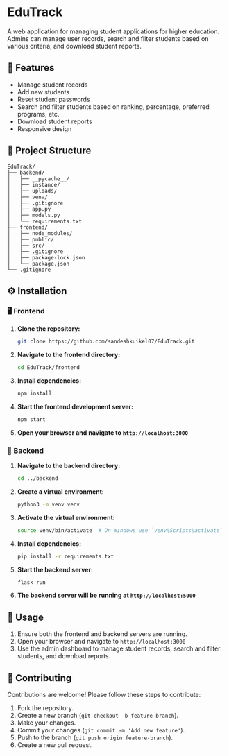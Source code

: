 # EduTrack

A web application for managing student applications for higher education. Admins can manage user records, search and filter students based on various criteria, and download student reports.

## 🚀 Features

- Manage student records
- Add new students
- Reset student passwords
- Search and filter students based on ranking, percentage, preferred programs, etc.
- Download student reports
- Responsive design

## 📁 Project Structure

```
EduTrack/
├── backend/
│   ├── __pycache__/
│   ├── instance/
│   ├── uploads/
│   ├── venv/
│   ├── .gitignore
│   ├── app.py
│   ├── models.py
│   └── requirements.txt
├── frontend/
│   ├── node_modules/
│   ├── public/
│   ├── src/
│   ├── .gitignore
│   ├── package-lock.json
│   └── package.json
└── .gitignore
```

## ⚙️ Installation

### 🖥️ Frontend

1. **Clone the repository:**
   ```bash
   git clone https://github.com/sandeshkuikel07/EduTrack.git
   ```

2. **Navigate to the frontend directory:**
   ```bash
   cd EduTrack/frontend
   ```

3. **Install dependencies:**
   ```bash
   npm install
   ```

4. **Start the frontend development server:**
   ```bash
   npm start
   ```

5. **Open your browser and navigate to `http://localhost:3000`**

### 🔧 Backend

1. **Navigate to the backend directory:**
   ```bash
   cd ../backend
   ```

2. **Create a virtual environment:**
   ```bash
   python3 -m venv venv
   ```

3. **Activate the virtual environment:**
   ```bash
   source venv/bin/activate  # On Windows use `venv\Scripts\activate`
   ```

4. **Install dependencies:**
   ```bash
   pip install -r requirements.txt
   ```

5. **Start the backend server:**
   ```bash
   flask run
   ```

6. **The backend server will be running at `http://localhost:5000`**

## 🎯 Usage

1. Ensure both the frontend and backend servers are running.
2. Open your browser and navigate to `http://localhost:3000`
3. Use the admin dashboard to manage student records, search and filter students, and download reports.

## 🤝 Contributing

Contributions are welcome! Please follow these steps to contribute:

1. Fork the repository.
2. Create a new branch (`git checkout -b feature-branch`).
3. Make your changes.
4. Commit your changes (`git commit -m 'Add new feature'`).
5. Push to the branch (`git push origin feature-branch`).
6. Create a new pull request.
